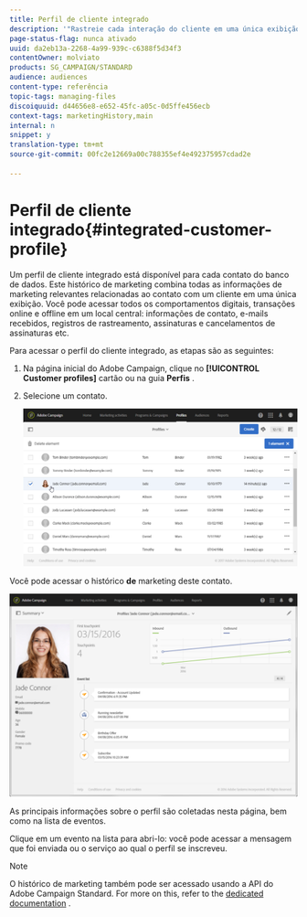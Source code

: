 ```yaml
---
title: Perfil de cliente integrado
description: '"Rastreie cada interação do cliente em uma única exibição: O perfil de cliente integrado do Adobe Campaign é atualizado durante todo o ciclo de vida do cliente."'
page-status-flag: nunca ativado
uuid: da2eb13a-2268-4a99-939c-c6388f5d34f3
contentOwner: molviato
products: SG_CAMPAIGN/STANDARD
audience: audiences
content-type: referência
topic-tags: managing-files
discoiquuid: d44656e8-e652-45fc-a05c-0d5ffe456ecb
context-tags: marketingHistory,main
internal: n
snippet: y
translation-type: tm+mt
source-git-commit: 00fc2e12669a00c788355ef4e492375957cdad2e

---
```



# Perfil de cliente integrado{#integrated-customer-profile}

Um perfil de cliente integrado está disponível para cada contato do banco de dados. Este histórico de marketing combina todas as informações de marketing relevantes relacionadas ao contato com um cliente em uma única exibição. Você pode acessar todos os comportamentos digitais, transações online e offline em um local central: informações de contato, e-mails recebidos, registros de rastreamento, assinaturas e cancelamentos de assinaturas etc.

Para acessar o perfil do cliente integrado, as etapas são as seguintes:

1. Na página inicial do Adobe Campaign, clique no **[!UICONTROL Customer profiles]** cartão ou na guia **Perfis** .
1. Selecione um contato.

   ![](assets/mkt_hist_access.png)

Você pode acessar o histórico **de** marketing deste contato.

![](assets/mkt_hist_view.png)

As principais informações sobre o perfil são coletadas nesta página, bem como na lista de eventos.

Clique em um evento na lista para abri-lo: você pode acessar a mensagem que foi enviada ou o serviço ao qual o perfil se inscreveu.

>[!NOTE]
>
>O histórico de marketing também pode ser acessado usando a API do Adobe Campaign Standard. For more on this, refer to the [dedicated documentation](https://final-docs.campaign.adobe.com/doc/standard/en/api/ACS_API.html#interacting-with-marketing-history) .

